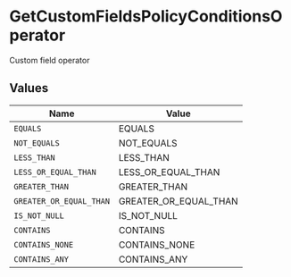 # GetCustomFieldsPolicyConditionsOperator

Custom field operator


## Values

| Name                    | Value                   |
| ----------------------- | ----------------------- |
| `EQUALS`                | EQUALS                  |
| `NOT_EQUALS`            | NOT_EQUALS              |
| `LESS_THAN`             | LESS_THAN               |
| `LESS_OR_EQUAL_THAN`    | LESS_OR_EQUAL_THAN      |
| `GREATER_THAN`          | GREATER_THAN            |
| `GREATER_OR_EQUAL_THAN` | GREATER_OR_EQUAL_THAN   |
| `IS_NOT_NULL`           | IS_NOT_NULL             |
| `CONTAINS`              | CONTAINS                |
| `CONTAINS_NONE`         | CONTAINS_NONE           |
| `CONTAINS_ANY`          | CONTAINS_ANY            |